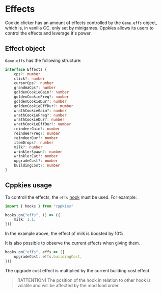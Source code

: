 # Effects

Cookie clicker has an amount of effects controlled by the `Game.effs` object, which is, in vanilla CC, only set by minigames.
Cppkies allows its users to control the effects and leverage it's power.

## Effect object

`Game.effs` has the following structure:

```ts
interface Effects {
	cps?: number
	click?: number
	cursorCps?: number
	grandmaCps?: number
	goldenCookieGain?: number
	goldenCookieFreq?: number
	goldenCookieDur?: number
	goldenCookieEffDur?: number
	wrathCookieGain?: number
	wrathCookieFreq?: number
	wrathCookieDur?: number
	wrathCookieEffDur?: number
	reindeerGain?: number
	reindeerFreq?: number
	reindeerDur?: number
	itemDrops?: number
	milk?: number
	wrinklerSpawn?: number
	wrinklerEat?: number
	upgradeCost?: number
	buildingCost?: number
}
```

## Cppkies usage

To controll the effects, the `effs` [hook](types/Hooks.md) must be used. For example:

```ts
import { hooks } from "cppkies"

hooks.on("effs", () => ({
	milk: 1.1,
}))
```

In the example above, the effect of milk is boosted by 10%.

It is also possible to observe the current effects when giving them.

```ts
hooks.on("effs", effs => ({
	upgradeCost: effs.buildingCost,
}))
```

The upgrade cost effect is multiplied by the current building cost effect.

> [!ATTENTION]
> The position of the hook in relation to other hook is volatile and will be affected by the mod load order.
